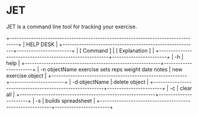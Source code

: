 # JET
JET is a command line tool for tracking your exercise.


+---------------------------------------------------------------------------------+
|                                   HELP DESK                                     |
+---------------------------------------------------------+-----------------------+
|                       [ Command ]                       |    [ Explanation ]    |
+---------------------------------------------------------+-----------------------+
|  -h                                                     |  help                 |
+---------------------------------------------------------+-----------------------+
|  -n objectName exercise sets reps weight date notes     |  new exercise object  |
+---------------------------------------------------------+-----------------------+
|  -d objectName                                          |  delete object        |
+---------------------------------------------------------+-----------------------+
|  -c                                                     |  clear all            |
+---------------------------------------------------------+-----------------------+
|  -s                                                     |  builds spreadsheet   |
+---------------------------------------------------------+-----------------------+

